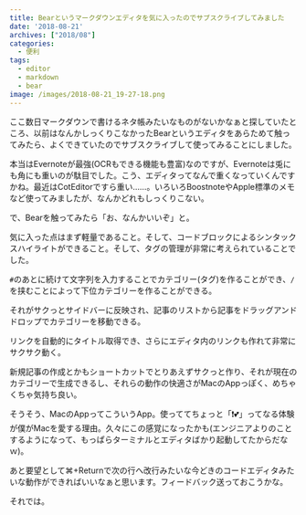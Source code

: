 ```yaml
---
title: Bearというマークダウンエディタを気に入ったのでサブスクライブしてみました
date: '2018-08-21'
archives: ["2018/08"]
categories:
  - 便利
tags:
  - editor
  - markdown
  - bear
image: /images/2018-08-21_19-27-18.png
---
```

ここ数日マークダウンで書けるネタ帳みたいなものがないかなぁと探していたところ、以前はなんかしっくりこなかったBearというエディタをあらためて触ってみたら、よくできていたのでサブスクライブして使ってみることにしました。

<!--more-->

本当はEvernoteが最強(OCRもできる機能も豊富)なのですが、Evernoteは兎にも角にも重いのが駄目でした。こう、エディタってなんで重くなっていくんですかね。最近はCotEditorですら重い……。いろいろBoostnoteやApple標準のメモなど使ってみましたが、なんかどれもしっくりこない。

で、Bearを触ってみたら「お、なんかいいぞ」と。

気に入った点はまず軽量であること。そして、コードブロックによるシンタックスハイライトができること。そして、タグの管理が非常に考えられていることでした。

`#`のあとに続けて文字列を入力することでカテゴリー(タグ)を作ることができ、`/`を挟むことによって下位カテゴリーを作ることができる。

それがサクっとサイドバーに反映され、記事のリストから記事をドラッグアンドドロップでカテゴリーを移動できる。

リンクを自動的にタイトル取得でき、さらにエディタ内のリンクも作れて非常にサクサク動く。

新規記事の作成とかもショートカットでとりあえずサクっと作り、それが現在のカテゴリーで生成できるし、それらの動作の快適さがMacのAppっぽく、めちゃくちゃ気持ち良い。

そうそう、MacのAppってこういうApp。使っててちょっと「❗💕」ってなる体験が僕がMacを愛する理由。久々にこの感覚になったかも(エンジニアよりのことするようになって、もっぱらターミナルとエディタばかり起動してたからだなｗ)。

あと要望として⌘+Returnで次の行へ改行みたいな今どきのコードエディタみたいな動作ができればいいなぁと思います。フィードバック送っておこうかな。

それでは。
